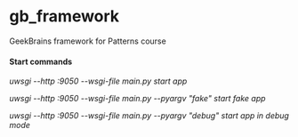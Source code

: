 # gb_framework
GeekBrains framework for Patterns course

#### Start commands
_uwsgi --http :9050 --wsgi-file main.py_  *start app*

_uwsgi --http :9050 --wsgi-file main.py --pyargv "fake"_ *start fake app*

_uwsgi --http :9050 --wsgi-file main.py --pyargv "debug"_ *start app in debug mode*